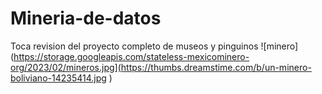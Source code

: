 # Mineria-de-datos
Toca revision del proyecto completo de museos y pinguinos
![minero](https://storage.googleapis.com/stateless-mexicominero-org/2023/02/mineros.jpg](https://thumbs.dreamstime.com/b/un-minero-boliviano-14235414.jpg )
